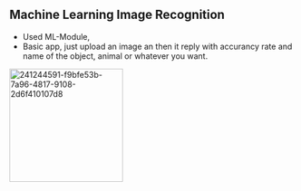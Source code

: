 ## Machine Learning Image Recognition
- Used ML-Module,
- Basic app, just upload an image an then it reply with accurancy rate and name of the object, animal or whatever you want.
<img width="200" alt="241244591-f9bfe53b-7a96-4817-9108-2d6f410107d8" src="https://github.com/sevvalmertoglu/Machine-Learning-Image-Recognition/assets/79595517/4551548b-2ce8-45f8-a027-89f1855a744a">
